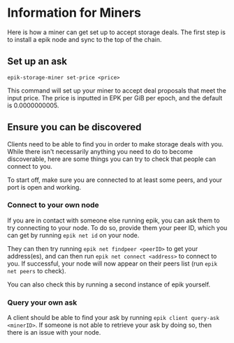 # Information for Miners 

Here is how a miner can get set up to accept storage deals. The first step is
to install a epik node and sync to the top of the chain.

## Set up an ask

```
epik-storage-miner set-price <price>
```

This command will set up your miner to accept deal proposals that meet the input price.
The price is inputted in EPK per GiB per epoch, and the default is 0.0000000005. 

## Ensure you can be discovered

Clients need to be able to find you in order to make storage deals with you. 
While there isn't necessarily anything you need to do to become discoverable, here are some things you can
try to check that people can connect to you. 

To start off, make sure you are connected to at least some peers, and your port is 
open and working.

### Connect to your own node

If you are in contact with someone else running epik, you can ask them to try connecting
to your node. To do so, provide them your peer ID, which you can get by running `epik net id` on
your node.

They can then try running `epik net findpeer <peerID>` to get your address(es), and can then
run `epik net connect <address>` to connect to you. If successful, your node will now
appear on their peers list (run `epik net peers` to check).

You can also check this by running a second instance of epik yourself.

### Query your own ask

A client should be able to find your ask by running `epik client query-ask <minerID>`. If 
someone is not able to retrieve your ask by doing so, then there is an issue with your node.